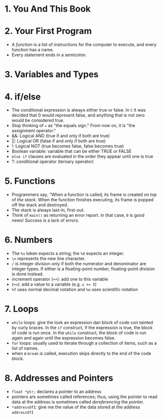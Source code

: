 # 1. You And This Book

# 2. Your First Program
- A *function* is a list of instructions for the computer to execute, and every function has a name.
- Every statement ends in a semicolon.

# 3. Variables and Types

# 4. if/else
- The conditional expression is always either true or false. In `C` it was decided that 0 would represent false, and anything that is not zero would be considered true.
- Stop thinking of `=` as "the equals sign." From now on, it is "the assignment operator."
- &&: Logical AND (true if and only if both are true)
- ||: Logical OR (false if and only if both are true)
- !: Logical NOT (true becomes false, false becomes true)
- Boolean variable: variable that can be either TRUE or FALSE
- `else if` clauses are evaluated in the order they appear until one is true
- ?: conditional operator (ternary operator) 

# 5. Functions
- Programmers say, "When a function is called, its frame is created on top of *the stack*. When the function finishes executing, its frame is popped off the stack and destroyed.
- The stack is always last-in, first-out.
- Think of `main()` as returning an error report. In that case, `0` is good news! Success is a lack of errors.

# 6. Numbers
- The `%s` token expects a string; the `%d` expects an integer.
- `\n` represents the new line character.
- `/` is integer division only if both the numerator and denominator are integer types. If either is a floating-point number, floating-point division is done instead.
- increment operator (`++`): add one to this variable
- (`+=`): add a value to a variable (e.g. `x += 5`)
- `%f` uses normal decimal notation and `%e` uses scientific notation

# 7. Loops
- `while` loops: give the look an expression dan block of code con tainted by curly braces. In the `if` construct, if the expression is true, the block of code is run once. In the `while` construct, the block of code is run again and again until the expression becomes false.
- `for` loops: usually used to iterate through a collection of items, such as a list of names.
- when a `break` is called, execution skips directly to the end of the code block.

# 8. Addresses and Pointers
- `float *ptr;` declares a pointer to an address
- pointers are sometimes called references; thus, using the pointer to read data at the address is sometimes called *dereferencing* the pointer.
- `*addressOfI`: give me the value of the data stored at the address `addressOfI`

 